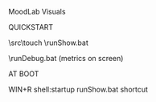 MoodLab Visuals 

QUICKSTART

<project>\src\touch
  \runShow.bat
 
  \runDebug.bat (metrics on screen)
 
AT BOOT

WIN+R
shell:startup
runShow.bat shortcut
